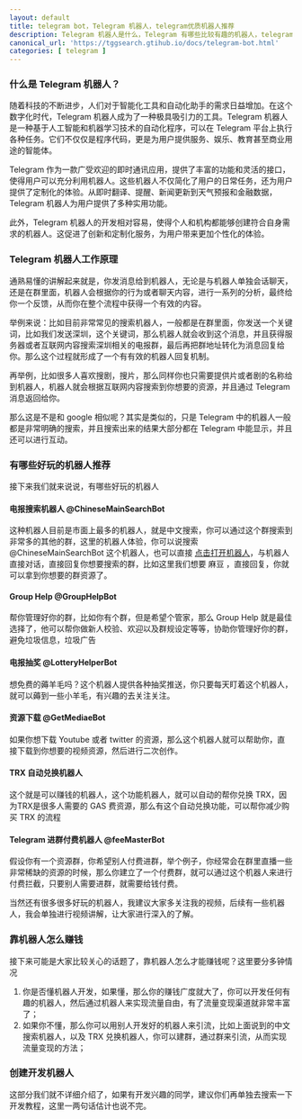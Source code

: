 ```yaml
---
layout: default
title: telegram bot，Telegram 机器人，telegram优质机器人推荐
description: Telegram 机器人是什么，Telegram 有哪些比较有趣的机器人，telegram搜索机器人，电报群搜索机器人，电报搜索机器人怎么找，如果自己想创建电报机器人应该如何来开始。
canonical_url: 'https://tggsearch.gtihub.io/docs/telegram-bot.html'
categories: [ telegram ]
---
```

### 什么是 Telegram 机器人？
随着科技的不断进步，人们对于智能化工具和自动化助手的需求日益增加。在这个数字化时代，Telegram 机器人成为了一种极具吸引力的工具。Telegram 机器人是一种基于人工智能和机器学习技术的自动化程序，可以在 Telegram 平台上执行各种任务。它们不仅仅是程序代码，更是为用户提供服务、娱乐、教育甚至商业用途的智能体。

Telegram 作为一款广受欢迎的即时通讯应用，提供了丰富的功能和灵活的接口，使得用户可以充分利用机器人。这些机器人不仅简化了用户的日常任务，还为用户提供了定制化的体验。从即时翻译、提醒、新闻更新到天气预报和金融数据，Telegram 机器人为用户提供了多种实用功能。

此外，Telegram 机器人的开发相对容易，使得个人和机构都能够创建符合自身需求的机器人。这促进了创新和定制化服务，为用户带来更加个性化的体验。

### Telegram 机器人工作原理
通熟易懂的讲解起来就是，你发消息给到机器人，无论是与机器人单独会话聊天，还是在群里面，机器人会根据你的行为或者聊天内容，进行一系列的分析，最终给你一个反馈，从而你在整个流程中获得一个有效的内容。

举例来说：比如目前非常常见的搜索机器人，一般都是在群里面，你发送一个关键词，比如我们发送深圳，这个关键词，那么机器人就会收到这个消息，并且获得服务器或者互联网内容搜索深圳相关的电报群，最后再把群地址转化为消息回复给你。那么这个过程就形成了一个有有效的机器人回复机制。

再举例，比如很多人喜欢搜剧，搜片，那么同样你也只需要提供片或者剧的名称给到机器人，机器人就会根据互联网内容搜索到你想要的资源，并且通过 Telegram 消息返回给你。

那么这是不是和 google 相似呢？其实是类似的，只是 Telegram 中的机器人一般都是非常明确的搜索，并且搜索出来的结果大部分都在 Telegram 中能显示，并且还可以进行互动。

### 有哪些好玩的机器人推荐
接下来我们就来说说，有哪些好玩的机器人

#### 电报搜索机器人 @ChineseMainSearchBot
这种机器人目前是市面上最多的机器人，就是中文搜索，你可以通过这个群搜索到非常多的其他的群，这里的机器人体验，你可以说搜索 @ChineseMainSearchBot 这个机器人，也可以直接 [点击打开机器人](./302.html?target=https://t.me/ChineseMainSearchBot)，与机器人直接对话，直接回复你想要搜索的群，比如这里我们想要 麻豆 ，直接回复，你就可以拿到你想要的群资源了。

#### Group Help @GroupHelpBot
帮你管理好你的群，比如你有个群，但是希望个管家，那么 Group Help 就是最佳选择了，他可以帮你做新人校验、欢迎以及群规设定等等，协助你管理好你的群，避免垃圾信息，垃圾广告

#### 电报抽奖 @LotteryHelperBot
想免费的薅羊毛吗？这个机器人提供各种抽奖推送，你只要每天盯着这个机器人，就可以薅到一些小羊毛，有兴趣的去关注关注。

#### 资源下载 @GetMediaeBot
如果你想下载 Youtube 或者 twitter 的资源，那么这个机器人就可以帮助你，直接下载到你想要的视频资源，然后进行二次创作。

#### TRX 自动兑换机器人 
这个就是可以赚钱的机器人，这个功能机器人，就可以自动的帮你兑换 TRX，因为TRX是很多人需要的 GAS 费资源，那么有这个自动兑换功能，可以帮你减少购买 TRX 的流程

#### Telegram 进群付费机器人 @feeMasterBot
假设你有一个资源群，你希望别人付费进群，举个例子，你经常会在群里直播一些非常稀缺的资源的时候，那么你建立了一个付费群，就可以通过这个机器人来进行付费拦截，只要别人需要进群，就需要给钱付费。

当然还有很多很多好玩的机器人，我建议大家多关注我的视频，后续有一些机器人，我会单独进行视频讲解，让大家进行深入的了解。

### 靠机器人怎么赚钱
接下来可能是大家比较关心的话题了，靠机器人怎么才能赚钱呢？这里要分多钟情况

1. 你是否懂机器人开发，如果懂，那么你的赚钱广度就大了，你可以开发任何有趣的机器人，然后通过机器人来实现流量自由，有了流量变现渠道就非常丰富了；
2. 如果你不懂，那么你可以用别人开发好的机器人来引流，比如上面说到的中文搜索机器人，以及 TRX 兑换机器人，你可以建群，通过群来引流，从而实现流量变现的方法；

### 创建开发机器人
这部分我们就不详细介绍了，如果有开发兴趣的同学，建议你们再单独去搜索一下开发教程，这里一两句话估计也说不完。